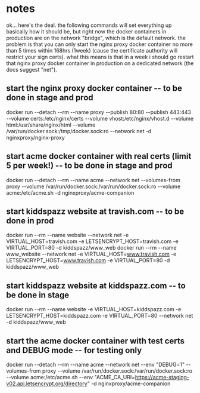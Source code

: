 # notes
ok... here's the deal. the following commands will set everything up basically how it should be,
but right now the docker containers in production are on the network "bridge", which is the default
network. the problem is that you can only start the nginx proxy docker container no more than 5
times within 168hrs (1week) (cause the certificate authority will restrict your sign certs). what
this means is that in a week i should go restart that nginx proxy docker container in production on
a dedicated network (the docs suggest "net").


## start the nginx proxy docker container -- to be done in stage and prod
docker run --detach --rm --name proxy --publish 80:80 --publish 443:443 --volume certs:/etc/nginx/certs --volume vhost:/etc/nginx/vhost.d --volume html:/usr/share/nginx/html --volume /var/run/docker.sock:/tmp/docker.sock:ro --network net -d nginxproxy/nginx-proxy


## start acme docker container with real certs (limit 5 per week!) -- to be done in stage and prod
docker run --detach --rm --name acme --network net --volumes-from proxy --volume /var/run/docker.sock:/var/run/docker.sock:ro --volume acme:/etc/acme.sh -d nginxproxy/acme-companion


## start kiddspazz website at travish.com -- to be done in prod
docker run --rm --name website --network net -e VIRTUAL_HOST=travish.com -e LETSENCRYPT_HOST=travish.com -e VIRTUAL_PORT=80 -d kiddspazz/www_web
docker run --rm --name www_website --network net -e VIRTUAL_HOST=www.travish.com -e LETSENCRYPT_HOST=www.travish.com -e VIRTUAL_PORT=80 -d kiddspazz/www_web


## start kiddspazz website at kiddspazz.com -- to be done in stage
docker run --rm --name website -e VIRTUAL_HOST=kiddspazz.com -e LETSENCRYPT_HOST=kiddspazz.com -e VIRTUAL_PORT=80 --network net -d kiddspazz/www_web


## start the acme docker container with test certs and DEBUG mode -- for testing only
docker run --detach --rm --name acme --network net --env "DEBUG=1" --volumes-from proxy --volume /var/run/docker.sock:/var/run/docker.sock:ro --volume acme:/etc/acme.sh --env "ACME_CA_URI=https://acme-staging-v02.api.letsencrypt.org/directory" -d nginxproxy/acme-companion
